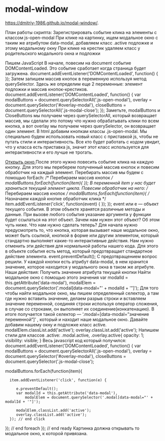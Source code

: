 # modal-window
https://dmitriy-1986.github.io/modal-window/.

План работы скрипта:
Зарегистрировать событие клика на элементы с классом js-open-modal
При клике на картинку, ищем модальное окно с таким же атрибутом data-modal, добавляем класс .active подложке и этому модальному окну
При клике на крестик удаляем класс у родительского модального окна и подложки

Пишем JavaScript
В начале, повесим на document событие DOMContentLoaded. Это событие сработает когда страница будет загружена.
document.addEventListener('DOMContentLoaded', function() {
});
Затем запишем массив кнопок в переменную используя метод querySelector. Здесь же определим еще 2 переменные: элемент подложки и массив кнопок-крестиков.
document.addEventListener('DOMContentLoaded', function() {
   var modalButtons = document.querySelectorAll('.js-open-modal'),
       overlay      = document.querySelector('#overlay-modal'),
       closeButtons = document.querySelectorAll('.js-modal-close');
});
Заметьте, modalButtons и CloseButtons мы получаем через querySelectorAll, который возвращает массив, мы сделали это потому что нужно обрабатывать клики по всем кнопка, а вот overlay мы получаем через querySelector, он возвращает один элемент.
В html добавим кнопкам классы .js-open-modal. Мы специально будем использовать новый класс с приставкой js, чтобы не путать стили и интерактивность. Все кто будет работать с кодом увидит, что у класса есть приставка js, значит этот класс используется для интерактивности и его лучше не трогать.
<!-- Элементы для вызова модальных окон, могут быть любые -->
<a href="#" class="js-open-modal">Открыть окно </a>
После этого нужно повесить событие клика на каждую кнопку. Для этого мы переберем полученный массив кнопок и повесим обработчик на каждый элемент. Перебирать массив мы будем с помощью forEach:
/* Перебираем массив кнопок */
modalButtons.forEach(function(item){
});
В переменной item у нас будет храниться текущий элемент цикла. Повесим обработчик на него:
/* Перебираем массив кнопок */
modalButtons.forEach(function(item){
    /* Назначаем каждой кнопке обработчик клика */
    item.addEventListener('click', function(event) {
     });
});
event или e — объект текущего события. В этом объекте хранятся различные методы и данные. При вызове любого события указание аргумента у функции будет ссылаться на этот объект. Зачем нам нужен этот объект? Об этом чуть ниже.
Что нам нужно сделать теперь?
Для начала нужно предусмотреть то, что кнопка, которая вызывает наше модальное окно, может быть ссылкой, кнопкой в форме или другим элементом, который стандартно выполняет какие-то интерактивные действия. Нам нужно отменить эти действия для нормальной работы нашего кода.
Для этого в объекте события есть метод, который предотвращает стандартное действие элемента.
event.preventDefault();
С предотвращением вопрос решили.
У каждой кнопки есть атрибут data-modal, в нем хранится значение, которое находится у модального окна в таком же атрибуте. Наши действия:
Получить значение атрибута текущей кнопки
Найти модальное окно с помощью этого значения
var modalId = this.getAttribute('data-modal'),
    modalElem = document.querySelector('.modal[data-modal="' + modalId + '"]');
Для того чтобы найти модальное окно, мы пишем определенный селектор, а там где нужно вставить значение, делаем разрыв строки и вставляем значение переменной, соединяя строки используя оператор сложения, в случае со строками, он выполняет их соединение(конкатенацию).
В итоге получается такой селектор — ‘.modal=[data-modal=”значение переменной”]’ , который и находит наше модальное окно.
Давайте добавим нашему окну и подложке класс active.
modalElem.classList.add('active');
overlay.classList.add('active');
Напишем стили для классов .active:
.modal.active,
.overlay.active{
   opacity: 1;
   visibility: visible;
}
Весь javascript код который получился:
document.addEventListener('DOMContentLoaded', function() {
   var modalButtons = document.querySelectorAll('.js-open-modal'),
       overlay      = document.querySelector('#overlay-modal'),
       closeButtons = document.querySelector('.js-modal-close');
   
   
   modalButtons.forEach(function(item){
      
      item.addEventListener('click', function(e) {
         
         e.preventDefault();
         var modalId = this.getAttribute('data-modal'),
             modalElem = document.querySelector('.modal[data-modal="' + modalId + '"]');
         
         modalElem.classList.add('active');
         overlay.classList.add('active');
      }); // end click
   }); // end foreach
}); // end ready
Картинка должна открывать то модальное окно, к которой привязана.
